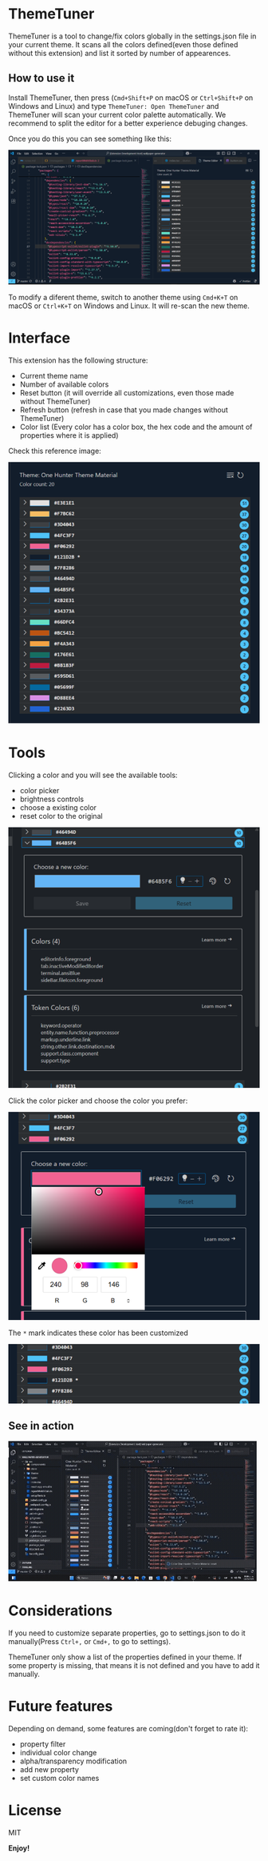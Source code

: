 # ThemeTuner

ThemeTuner is a tool to change/fix colors globally in the settings.json file in your current theme. It scans all the colors defined(even those defined without this extension) and list it sorted by number of appearences.

## How to use it

Install ThemeTuner, then press (`Cmd+Shift+P` on macOS or `Ctrl+Shift+P` on Windows and Linux) and type `ThemeTuner: Open ThemeTuner` and ThemeTuner will scan your current color palette automatically. We recommend to split the editor for a better experience debuging changes.

Once you do this you can see something like this:

![How to preview](media/img_preview.png)

To modify a diferent theme, switch to another theme using `Cmd+K+T` on macOS or `Ctrl+K+T` on Windows and Linux. It will re-scan the new theme.

# Interface

This extension has the following structure:

- Current theme name
- Number of available colors
- Reset button (it will override all customizations, even those made without ThemeTuner)
- Refresh button (refresh in case that you made changes without ThemeTuner)
- Color list (Every color has a color box, the hex code and the amount of properties where it is applied)

Check this reference image:

![Overall interface](media/img_interface.png)

# Tools

Clicking a color and you will see the available tools:

- color picker
- brightness controls
- choose a existing color
- reset color to the original

![Tools and details](media/img-colorcontent.png)

Click the color picker and choose the color you prefer:

![Color picker](media/img_colorpicker.png)

The `*` mark indicates these color has been customized

![Color customized](media/img-customized.png)

## See in action

![ThemeTuner in action](media/demo.gif)

# Considerations

If you need to customize separate properties, go to settings.json to do it manually(Press `Ctrl+,` or `Cmd+,` to go to settings).

ThemeTuner only show a list of the properties defined in your theme. If some property is missing, that means it is not defined and you have to add it manually.

# Future features

Depending on demand, some features are coming(don't forget to rate it):

- property filter
- individual color change
- alpha/transparency modification
- add new property
- set custom color names

# License

MIT

**Enjoy!**
